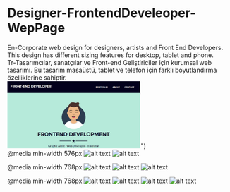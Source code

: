 # Designer-FrontendDeveleoper-WepPage
En-Corporate web design for designers, artists and Front End Developers. This design has different sizing features for desktop, tablet and phone.
<br>
Tr-Tasarımcılar, sanatçılar ve Front-end Geliştiriciler için kurumsal web tasarımı. Bu tasarım masaüstü, tablet ve telefon için farklı boyutlandırma özelliklerine sahiptir.
<br>
[<img src="https://github.com/ieavci/Designer-FrontendDeveleoper-WepPage/blob/main/git-readme%20items/992-1.png" width="60%">](https://www.youtube.com/watch?v=uvgNn696UlQ)")
<br>
@media min-width 576px
![alt text](http://url/to/img.png)
![alt text](http://url/to/img.png)

@media min-width 768px
![alt text](http://url/to/img.png)
![alt text](http://url/to/img.png)
![alt text](http://url/to/img.png)

@media min-width 768px
![alt text](http://url/to/img.png)
![alt text](http://url/to/img.png)
![alt text](http://url/to/img.png)
![alt text](http://url/to/img.png)
